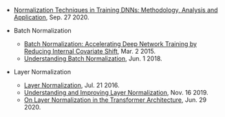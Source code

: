 
- [Normalization Techniques in Training DNNs: Methodology, Analysis and Application](https://arxiv.org/pdf/2009.12836), Sep. 27 2020.

- Batch Normalization
  - [Batch Normalization: Accelerating Deep Network Training by Reducing Internal Covariate Shift](https://arxiv.org/pdf/1502.03167), Mar. 2 2015.
  - [Understanding Batch Normalization](https://arxiv.org/abs/1806.02375), Jun. 1 2018.
- Layer Normalization
  - [Layer Normalization](https://www.cs.utoronto.ca/~hinton/absps/LayerNormalization.pdf), Jul. 21 2016.
  - [Understanding and Improving Layer Normalization](https://arxiv.org/pdf/1911.07013), Nov. 16 2019.
  - [On Layer Normalization in the Transformer Architecture](https://arxiv.org/pdf/2002.04745), Jun. 29 2020.
